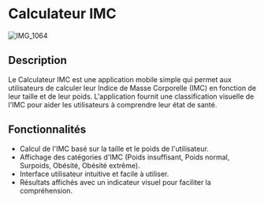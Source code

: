 # Calculateur IMC

![IMG_1064](https://github.com/eureene/imc/assets/174897130/51f7ad3e-07a6-4346-a418-8563a5144585)


## Description

Le Calculateur IMC est une application mobile simple qui permet aux utilisateurs de calculer leur Indice de Masse Corporelle (IMC) en fonction de leur taille et de leur poids. L'application fournit une classification visuelle de l'IMC pour aider les utilisateurs à comprendre leur état de santé.

## Fonctionnalités

- Calcul de l'IMC basé sur la taille et le poids de l'utilisateur.
- Affichage des catégories d'IMC (Poids insuffisant, Poids normal, Surpoids, Obésité, Obésité extrême).
- Interface utilisateur intuitive et facile à utiliser.
- Résultats affichés avec un indicateur visuel pour faciliter la compréhension.




